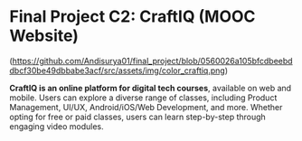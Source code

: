 # Final Project C2: CraftIQ (MOOC Website)

(https://github.com/Andisurya01/final_project/blob/0560026a105bfcdbeebddbcf30be49dbbabe3acf/src/assets/img/color_craftiq.png)

**CraftIQ is an online platform for digital tech courses**, available on web and mobile. Users can explore a diverse range of classes, including Product Management, UI/UX, Android/iOS/Web Development, and more. Whether opting for free or paid classes, users can learn step-by-step through engaging video modules.
